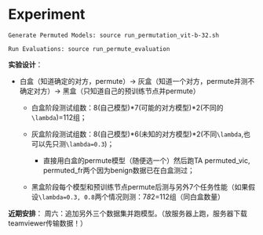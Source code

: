 # Experiment

``Generate Permuted Models: source run_permutation_vit-b-32.sh``

``Run Evaluations: source run_permute_evaluation``

**实验设计**：
- 白盒（知道确定的对方，permute）-> 灰盒（知道一个对方，permute并测不确定对方）-> 黑盒（只知道自己的预训练节点并permute）
  - 白盒阶段测试组数：8(自己模型)*7(可能的对方模型)*2(不同的`\lambda`)=112组；
  - 灰盒阶段测试组数：8(自己模型)*6(未知的对方模型)*2(不同`\lambda`,也可以先只测`\lambda=0.3`)；
    - 直接用白盒的permute模型（随便选一个）然后跑TA permuted_vic, permuted_fr两个因为benign数据已在白盒测过；

  - 黑盒阶段每个模型和预训练节点permute后测与另外7个任务性能（如果假设`\lambda=0.3, 0.8`两个情况则测：7*8*2=112组（同白盒数量）

**近期安排**：
周六：追加另外三个数据集并跑模型。（放服务器上跑，服务器下载teamviewer传输数据！）